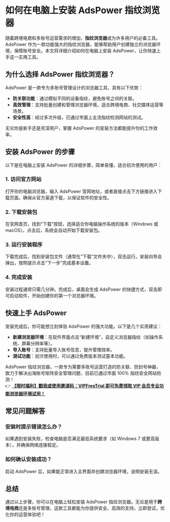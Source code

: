 # 如何在电脑上安装 AdsPower 指纹浏览器

随着跨境电商和多账号运营需求的增加，**指纹浏览器**成为许多用户的必备工具。AdsPower 作为一款功能强大的指纹浏览器，能够帮助用户创建独立的浏览器环境，保障账号安全。本文将详细介绍如何在电脑上安装 AdsPower，让你快速上手这一实用工具。

## 为什么选择 AdsPower 指纹浏览器？

AdsPower 是一款专为多账号管理设计的浏览器工具，具有以下优势：

- **防关联功能**：通过模拟不同的设备指纹，避免账号之间的关联。
- **高效管理**：支持批量创建和管理浏览器环境，适合跨境电商、社交媒体运营等场景。
- **安全性高**：经过多次升级，已通过市面上主流指纹检测网站的测试。

无论你是新手还是资深用户，掌握 AdsPower 的安装方法都能提升你的工作效率。

## 安装 AdsPower 的步骤

以下是在电脑上安装 AdsPower 的详细步骤，简单易懂，适合初次使用的用户：

### 1. 访问官方网站
打开你的电脑浏览器，输入 AdsPower 官网地址，或者直接点击下方链接进入下载页面。确保从官方渠道下载，以保证软件的安全性。

### 2. 下载安装包
在官网首页，找到“下载”按钮，选择适合你电脑操作系统的版本（Windows 或 macOS）。点击后，系统会自动开始下载安装包。

### 3. 运行安装程序
下载完成后，找到安装包文件（通常在“下载”文件夹中），双击运行。安装向导会弹出，按照提示点击“下一步”完成基本设置。

### 4. 完成安装
安装过程通常只需几分钟。完成后，桌面会生成 AdsPower 的快捷方式，双击即可启动软件，开始创建你的第一个浏览器环境。

## 快速上手 AdsPower

安装完成后，你可能想立刻体验 AdsPower 的强大功能。以下是几个实用建议：

- **新建浏览器环境**：在软件界面点击“新建环境”，自定义浏览器指纹（如操作系统、屏幕分辨率等）。
- **导入账号**：支持批量导入账号信息，提升管理效率。
- **测试功能**：初次使用时，可以通过免费版本测试基本功能。

AdsPower 指纹浏览器，一款专为需要多账号运营打造的防关联、防封号神器，致力于解决出海账号矩阵安全管理问题，目前已通过市面 100% 指纹安全网站检测！  
👉 [**【限时福利】戳我或使用邀请码：VIPFreeTrial 即可免费领取 VIP 会员专业功能浏览器环境试用！**](https://bit.ly/adspower_free)

## 常见问题解答

### 安装时提示错误怎么办？
如果遇到安装失败，检查电脑是否满足最低系统要求（如 Windows 7 或更高版本），并确保网络连接稳定。

### 如何确认安装成功？
启动 AdsPower 后，如果能正常进入主界面并创建浏览器环境，说明安装无误。

## 总结

通过以上步骤，你可以在电脑上轻松安装 AdsPower 指纹浏览器。无论是用于**跨境电商**还是多账号管理，这款工具都能为你提供安全、高效的支持。立即尝试，优化你的运营体验吧！